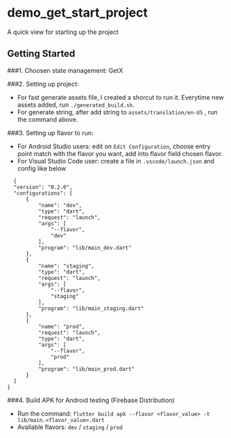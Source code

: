 # demo_get_start_project

A quick view for starting up the project

## Getting Started

###1. Choosen state management: GetX

###2. Setting up project:
  - For fast generate assets file, I created a shorcut to run it. Everytime new assets added, run `./generated_build.sh`.
  - For generate string, after add string to `assets/translation/en-US` , run the command above.

###3. Setting up flavor to run:
  - For Android Studio users: edit on `Edit Configuration`, choose entry point match with the flavor you want, add into flavor field chosen flavor.
  - For Visual Studio Code user: create a file in `.vscode/launch.json` and config like below
  ```
    {
    "version": "0.2.0",
    "configurations": [
        {
            "name": "dev",
            "type": "dart",
            "request": "launch",
            "args": [
                "--flavor",
                "dev"
            ],
            "program": "lib/main_dev.dart"
        },
        {
            "name": "staging",
            "type": "dart",
            "request": "launch",
            "args": [
                "--flavor",
                "staging"
            ],
            "program": "lib/main_staging.dart"
        },
        {
            "name": "prod",
            "request": "launch",
            "type": "dart",
            "args": [
                "--flavor",
                "prod"
            ],
            "program": "lib/main_prod.dart"
        }
    ]
  }
  ```

###4. Build APK for Android testing (Firebase Distribution)

 - Run the command: `flutter build apk --flavor <flavor_value> -t lib/main.<flavor_value>.dart`
 - Available flavors: `dev` / `staging` / `prod`
